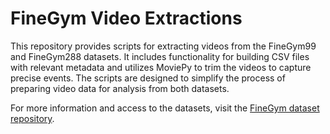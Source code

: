 # FineGym Video Extractions

This repository provides scripts for extracting videos from the FineGym99 and FineGym288 datasets. It includes functionality for building CSV files with relevant metadata and utilizes MoviePy to trim the videos to capture precise events. The scripts are designed to simplify the process of preparing video data for analysis from both datasets. 

For more information and access to the datasets, visit the [FineGym dataset repository](https://sdolivia.github.io/FineGym/).
